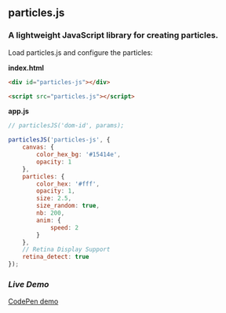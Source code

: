 ## particles.js

### A lightweight JavaScript library for creating particles.

Load particles.js and configure the particles:

**index.html**
```html
<div id="particles-js"></div>

<script src="particles.js"></script>
```

**app.js**
```javascript
// particlesJS('dom-id', params);

particlesJS('particles-js', {
	canvas: {
		color_hex_bg: '#15414e',
		opacity: 1
	},
	particles: {
	    color_hex: '#fff',
		opacity: 1,
		size: 2.5,
		size_random: true,
		nb: 200,
		anim: {
			speed: 2
		}
	},
	// Retina Display Support
	retina_detect: true
});
```

### ***Live Demo***
<a href="http://codepen.io/VincentGarreau/pen/pnlso" target="_blank">CodePen demo</a>
